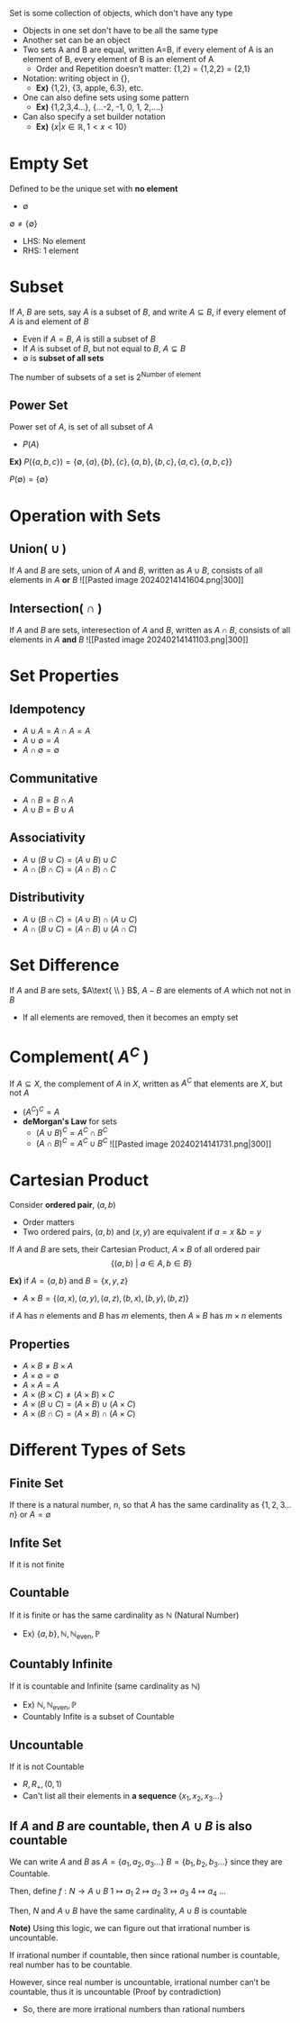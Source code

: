 Set is some collection of objects, which don't have any type 
- Objects in one set don't have to be all the same type
- Another set can be an object
- Two sets A and B are equal, written A=B, if every element of A is an element of B, every element of B is an element of A 
	- Order and Repetition doesn’t matter: {1,2} = {1,2,2} = {2,1} 
- Notation: writing object in {}, 
	- **Ex)** {1,2}, {3, apple, 6.3}, etc. 
- One can also define sets using some pattern
	- **Ex)** {1,2,3,4…}, {…-2, -1, 0, 1, 2,….} 
- Can also specify a set builder notation 
	- **Ex)** $\{x|x\in\mathbb{R}, 1<x<10\}$

# Empty Set
Defined to be the unique set with **no element**
- $\emptyset$

$\emptyset\neq\{\emptyset\}$
- LHS: No element
- RHS: 1 element

# Subset
If $A$, $B$ are sets, say $A$ is a subset of $B$, and write $A \subseteq B$, if every element of $A$ is and element of $B$
- Even if $A=B$, $A$ is still a subset of $B$
- If $A$ is subset of $B$, but not equal to $B$, $A\subsetneq B$
- $\emptyset$ is **subset of all sets**

The number of subsets of a set is $2^{\text{Number of element}}$

## Power Set
Power set of $A$, is set of all subset of $A$
- $P(A)$

**Ex)**
$P(\{a,b,c\})=  \{\emptyset, \{a\}, \{b\}, \{c\},\{a,b\}, \{b,c\}, \{a,c\}, \{a,b,c\}\}$

$P(\emptyset) = \{\emptyset\}$

# Operation with Sets
## Union( $\cup$ )
If $A$ and $B$ are sets, union of $A$ and $B$, written as $A\cup B$, consists of all elements in $A$ **or** $B$
![[Pasted image 20240214141604.png|300]]

## Intersection( $\cap$ )
If $A$ and $B$ are sets, interesection of $A$ and $B$, written as $A\cap B$, consists of all elements in $A$ **and** $B$
![[Pasted image 20240214141103.png|300]]

# Set Properties
## Idempotency
- $A\cup A = A\cap A = A$
- $A\cup\emptyset = A$
- $A\cap\emptyset = \emptyset$

## Communitative
- $A\cap B = B\cap A$
- $A\cup B = B\cup A$

## Associativity
- $A\cup(B\cup C)=(A\cup B)\cup C$
- $A\cap(B\cap C)=(A\cap B)\cap C$

## Distributivity
- $A\cup(B\cap C)=(A\cup B)\cap (A\cup C)$
- $A\cap(B\cup C)=(A\cap B)\cup (A\cap C)$

# Set Difference
If $A$ and $B$ are sets, $A\text{ \\ } B$, $A-B$ are elements of $A$ which not not in $B$
- If all elements are removed, then it becomes an empty set

# Complement( $A^{C}$ )
If $A\subseteq X$, the complement of $A$ in $X$, written as $A^{C}$ that elements are $X$, but not $A$
- $(A^{C})^{C} = A$
- **deMorgan's Law** for sets
	- $(A\cup B)^{C} = A^{C}\cap B^{C}$
	- $(A\cap B)^{C} = A^{C}\cup B^{C}$
![[Pasted image 20240214141731.png|300]]

# Cartesian Product
Consider **ordered pair**, $(a,b)$
- Order matters
- Two ordered pairs, $(a,b)$ and $(x,y)$ are equivalent if $a=x\text{ \& }b=y$

If $A$ and $B$ are sets, their Cartesian Product, $A\times B$ of all ordered pair
$$\{(a,b)\text{ | }a\in A, b\in B\}$$

**Ex)** if $A=\{a,b\}$ and $B=\{x,y,z\}$
- $A\times B=\{(a,x), (a,y), (a,z), (b,x), (b,y), (b,z)\}$

if $A$ has $n$ elements and $B$ has $m$ elements, then $A\times B$ has $m\times n$ elements

## Properties
- $A\times B\neq B\times A$
- $A\times\emptyset = \emptyset$
- $A\times A =A$
- $A\times(B\times C)\neq (A\times B)\times C$
- $A\times(B\cup C) = (A\times B)\cup(A\times C)$
- $A\times(B\cap C) = (A\times B)\cap(A\times C)$

# Different Types of Sets
## Finite Set
If there is a natural number, $n$, so that $A$ has the same cardinality as $\{1,2,3\dots n\}$ or $A=\emptyset$

## Infite Set
If it is not finite

## Countable
If it is finite or has the same cardinality as $\mathbb{N}$ (Natural Number)
- Ex) $\{a,b\},\mathbb{N}, \mathbb{N}_{\text{even}}, \mathbb{P}$

## Countably Infinite
If it is countable and Infinite (same cardinality as $\mathbb{N}$)
- Ex) $\mathbb{N}, \mathbb{N}_{\text{even}}, \mathbb{P}$
- Countably Infite is a subset of Countable

## Uncountable
If it is not Countable
- $R, R_{+}, (0,1)$
- Can't list all their elements in **a sequence** $\{x_{1}, x_{2}, x_{3}\dots\}$

## If $A$ and $B$ are countable, then $A\cup B$ is also countable
We can write $A$ and $B$ as
$A=\{a_{1}, a_{2}, a_{3}\dots\}$
$B=\{b_{1}, b_{2}, b_{3}\dots\}$
since they are Countable.

Then, define
$f:N\to A\cup B$
   $1\longmapsto a_{1}$
   $2\longmapsto a_{2}$
   $3\longmapsto a_{3}$
   $4\longmapsto a_{4}$
   $\dots$

Then, $N$ and $A\cup B$ have the same cardinality, $A\cup B$ is countable

**Note)**
Using this logic, we can figure out that irrational number is uncountable. 

If irrational number if countable, then since rational number is countable, real number has to be countable. 

However, since real number is uncountable, irrational number can’t be countable, thus it is uncountable (Proof by contradiction) 
- So, there are more irrational numbers than rational numbers
